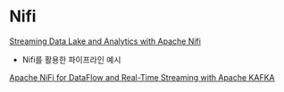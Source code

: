 # Nifi

[Streaming Data Lake and Analytics with Apache Nifi](https://medium.com/digital-transformation-and-platform-engineering/streaming-data-lake-and-analytics-with-apache-nifi-c651700b56db)  
  - Nifi를 활용한 파이프라인 예시

[Apache NiFi for DataFlow and Real-Time Streaming with Apache KAFKA](https://medium.com/big-apps-tech/apache-nifi-for-data-flow-and-real-time-streaming-1c2e128d190d)

